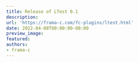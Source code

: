 ```yaml
---
title: Release of LTest 0.1
description:
url: 'https://frama-c.com/fc-plugins/ltest.html'
date: 2022-04-08T00:00:00-00:00
preview_image:
featured:
authors:
- frama-c
---
```



